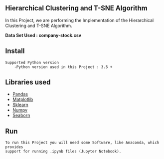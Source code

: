 ## Hierarchical Clustering and T-SNE Algorithm

In this Project, we are performing the Implementation of the Hierarchical Clustering and T-SNE Algorithm.

**Data Set Used : company-stock.csv**

Install
-------------------------------
    Supported Python version
        -Python version used in this Project : 3.5 +

Libraries used
------------------------------
 * [Pandas](https://pandas.pydata.org/)
 * [Matplotlib](https://matplotlib.org/)
 * [Sklearn](https://scikit-learn.org/stable/)
 * [Numpy](https://numpy.org/)
 * [Seaborn](https://seaborn.pydata.org/)


Run
------------------------------
    To run this Project you will need some Software, like Anaconda, which provides
    support for running .ipynb files (Jupyter Notebook).